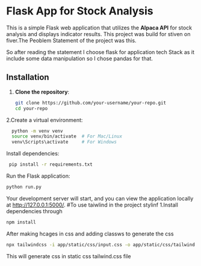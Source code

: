 # Flask App for Stock Analysis

This is a simple Flask web application that utilizes the **Alpaca API** for stock analysis and displays indicator results.
This project was build for stiven on fiver.The Peoblem Statement of the project was this.


So after reading the statement I choose flask for application tech Stack as it include some data manipulation so I chose pandas for that.


## Installation

1. **Clone the repository**:
   ```bash
   git clone https://github.com/your-username/your-repo.git
   cd your-repo
2.Create a virtual environment:
 ```bash
   python -m venv venv
   source venv/bin/activate  # For Mac/Linux
   venv\Scripts\activate     # For Windows
  ```
Install dependencies:
```bash
 pip install -r requirements.txt
  ```
Run the Flask application:
```bash
python run.py
  ```
Your development server will start, and you can view the application
locally at http://127.0.0.1:5000/.
#To use taiwlind in the project stylinf
1.Install dependencies through 
```bash
npm install
```
After making hcages in css and adding classws to generate the css 
```bash
npx tailwindcss -i app/static/css/input.css -o app/static/css/tailwind.css
```
This will generate css in static css tailwind.css file


